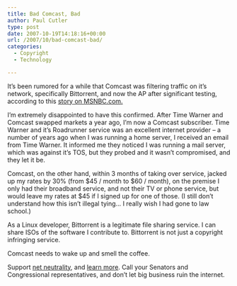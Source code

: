 ```yaml
---
title: Bad Comcast, Bad
author: Paul Cutler
type: post
date: 2007-10-19T14:18:16+00:00
url: /2007/10/bad-comcast-bad/
categories:
  - Copyright
  - Technology

---
```

It&#8217;s been rumored for a while that Comcast was filtering traffic on it&#8217;s network, specifically Bittorrent, and now the AP after significant testing, according to this [story on MSNBC.com.][1]

I&#8217;m extremely disappointed to have this confirmed. After Time Warner and Comcast swapped markets a year ago, I&#8217;m now a Comcast subscriber. Time Warner and it&#8217;s Roadrunner service was an excellent internet provider &#8211; a number of years ago when I was running a home server, I received an email from Time Warner. It informed me they noticed I was running a mail server, which was against it&#8217;s TOS, but they probed and it wasn&#8217;t compromised, and they let it be.

Comcast, on the other hand, within 3 months of taking over service, jacked up my rates by 30% (from $45 / month to $60 / month), on the premise I only had their broadband service, and not their TV or phone service, but would leave my rates at $45 if I signed up for one of those. (I still don&#8217;t understand how this isn&#8217;t illegal tying&#8230; I really wish I had gone to law school.)

As a Linux developer, Bittorrent is a legitimate file sharing service. I can share ISOs of the software I contribute to. Bittorrent is not just a copyright infringing service.

Comcast needs to wake up and smell the coffee.

Support [net neutrality][2], and [learn more][3]. Call your Senators and Congressional representatives, and don&#8217;t let big business ruin the internet.

 [1]: http://www.msnbc.msn.com/id/21376597/
 [2]: http://www.savetheinternet.com/
 [3]: http://www.openinternetcoalition.com/